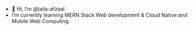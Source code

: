 - 👋 Hi, I’m @laila-afzaal
- I’m currently learning MERN Stack Web development & Cloud Native and Mobile Web Computing.

<!---
laila-afzaal/laila-afzaal is a ✨ special ✨ repository because its `README.md` (this file) appears on your GitHub profile.
You can click the Preview link to take a look at your changes.
--->
